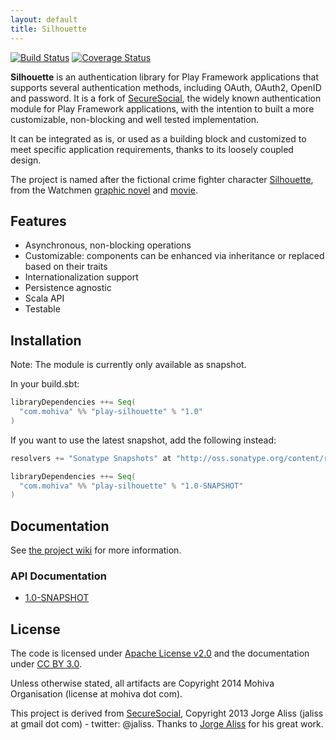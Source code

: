 ```yaml
---
layout: default
title: Silhouette
---
```


[![Build Status](https://travis-ci.org/mohiva/play-silhouette.png)](https://travis-ci.org/mohiva/play-silhouette) [![Coverage Status](https://coveralls.io/repos/mohiva/play-silhouette/badge.png)](https://coveralls.io/r/mohiva/play-silhouette)

**Silhouette** is an authentication library for Play Framework applications that supports several authentication methods, including OAuth, OAuth2, OpenID and password. It is a fork of [SecureSocial](http://securesocial.ws/), the widely known authentication module for Play Framework applications, with the intention to built a more customizable, non-blocking and well tested implementation.

It can be integrated as is, or used as a building block and customized to meet specific application requirements, thanks to its loosely coupled design.

The project is named after the fictional crime fighter character [Silhouette](http://www.comicvine.com/silhouette/4005-35807/), from the Watchmen [graphic novel](http://en.wikipedia.org/wiki/Watchmen) and [movie](http://en.wikipedia.org/wiki/Watchmen_%28film%29).


## Features

* Asynchronous, non-blocking operations
* Customizable: components can be enhanced via inheritance or replaced based on their traits
* Internationalization support
* Persistence agnostic
* Scala API
* Testable


## Installation

Note: The module is currently only available as snapshot.

In your build.sbt:
```scala
libraryDependencies ++= Seq(
  "com.mohiva" %% "play-silhouette" % "1.0"
)
```

If you want to use the latest snapshot, add the following instead:
```scala
resolvers += "Sonatype Snapshots" at "http://oss.sonatype.org/content/repositories/snapshots/"

libraryDependencies ++= Seq(
  "com.mohiva" %% "play-silhouette" % "1.0-SNAPSHOT"
)
```


## Documentation

See [the project wiki](https://github.com/mohiva/play-silhouette/wiki) for more information.


### API Documentation

* [1.0-SNAPSHOT](http://silhouette.mohiva.com/api/1.0-SNAPSHOT/#com.mohiva.play.silhouette.core.package)

## License

The code is licensed under [Apache License v2.0](http://www.apache.org/licenses/LICENSE-2.0) and the documentation under [CC BY 3.0](http://creativecommons.org/licenses/by/3.0/).

Unless otherwise stated, all artifacts are Copyright 2014 Mohiva Organisation (license at mohiva dot com).

This project is derived from [SecureSocial](https://github.com/jaliss/securesocial), Copyright 2013 Jorge Aliss (jaliss at gmail dot com) - twitter: @jaliss. Thanks to [Jorge Aliss](https://github.com/jaliss) for his great work.

